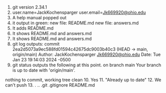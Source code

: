 1. git version 2.34.1
2. user.name=JackKochensparger
   user.email=Jk669920@ohio.edu
3. A help manual popped out 
4. it output in green:
new file:   README.md
new file:   answers.md
5. It adds README.md
6. It shows README.md and answers.md
7. It shows README.md and answers.md
8. git log outputs:
commit 2ea2d5073a9ec588fd01594c42675dc9003b40c3 (HEAD -> main, origin/main)
Author: JackKochensparger <Jk669920@ohio.edu>
Date:   Tue Jan 23 19:14:03 2024 -0500
9. git status outputs the following at this point.
on branch main
Your branch is up to date with 'origin/main'.

nothing to commit, working tree clean
10. Yes
11. "Already up to date"
12. We can't push
13. .  ..  .git  .gitignore  README.md






